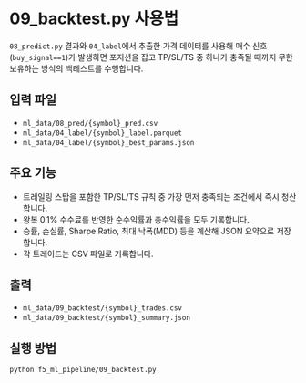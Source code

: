 # 09_backtest.py 사용법

`08_predict.py` 결과와 `04_label`에서 추출한 가격 데이터를 사용해
매수 신호(`buy_signal==1`)가 발생하면 포지션을 잡고 TP/SL/TS 중 하나가
충족될 때까지 무한 보유하는 방식의 백테스트를 수행합니다.

## 입력 파일
- `ml_data/08_pred/{symbol}_pred.csv`
- `ml_data/04_label/{symbol}_label.parquet`
- `ml_data/04_label/{symbol}_best_params.json`

## 주요 기능
- 트레일링 스탑을 포함한 TP/SL/TS 규칙 중 가장 먼저 충족되는 조건에서 즉시 청산합니다.
- 왕복 0.1% 수수료를 반영한 순수익률과 총수익률을 모두 기록합니다.
- 승률, 손실률, Sharpe Ratio, 최대 낙폭(MDD) 등을 계산해 JSON 요약으로 저장합니다.
- 각 트레이드는 CSV 파일로 기록합니다.

## 출력
- `ml_data/09_backtest/{symbol}_trades.csv`
- `ml_data/09_backtest/{symbol}_summary.json`

## 실행 방법
```bash
python f5_ml_pipeline/09_backtest.py
```
